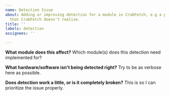 ```yaml
---
name: Detection Issue
about: Adding or improving detection for a module in CrabFetch, e.g a package manger
  that CrabFetch doesn't realise.
title: ''
labels: detection
assignees: ''

---
```


**What module does this affect?**
Which module(s) does this detection need implemented for?

**What hardware/software isn't being detected right?**
Try to be as verbose here as possible.

**Does detection work a little, or is it completely broken?**
This is so I can prioritize the issue properly.
